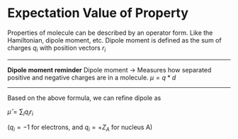 
# Expectation Value of Property

Properties of molecule can be described by an operator form. Like the Hamiltonian, dipole moment, etc.
Dipole moment is defined as the sum of charges $q_{i}$ with position vectors $r_{i}$

---

**Dipole moment reminder**
Dipole moment -> Measures how separated positive and negative charges are in a molecule.
$\mu = q *d$

---

Based on the above formula, we can refine dipole as

$\hat{\mu} = \sum_{i}q_{i}r_{i}$

($q_{i}=-1$ for electrons, and $q_{i} = +Z_{A}$ for nucleus A)

